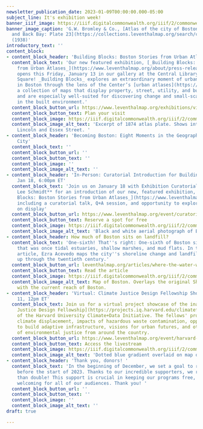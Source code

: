 ```yaml
---
newsletter_publication_date: 2023-01-09T00:00:00.000-05:00
subject_line: It's exhibition week!
banner_iiif_image: https://iiif.digitalcommonwealth.org/iiif/2/commonwealth:1257c490j/545,430,6945,4116/full/0/default.jpg
banner_image_caption: 'G.W. Bromley & Co., [Atlas of the city of Boston, Boston proper
  and Back Bay: Plate 23](https://collections.leventhalmap.org/search/commonwealth:1257c489s)
  (1938)'
introductory_text: ''
content_block:
- content_block_header: 'Building Blocks: Boston Stories from Urban Atlases'
  content_block_text: 'Our new featured exhibition, [_Building Blocks: Boston Stories
    from Urban Atlases_](https://www.leventhalmap.org/about/press-releases/new-exhibition-building-blocks-boston-stories-from-urban-atlases-opens-at-leventhal-map-education-center-january-13-2023-1/),
    opens this Friday, January 13 in our gallery at the Central Library in Copley
    Square! _Building Blocks_ explores an extraordinary moment of urban transformation
    in Boston through the lens of the Center’s [urban atlases](https://collections.leventhalmap.org/search?q=urban+atlas&search_field=all_fields&utf8=%E2%9C%93),
    a collection of maps that display property, street, utility, and building information,
    and are especially well-suited for discovering change and small-scale interventions
    in the built environment.'
  content_block_button_url: https://www.leventhalmap.org/exhibitions/visit/
  content_block_button_text: Plan your visit
  content_block_image: https://iiif.digitalcommonwealth.org/iiif/2/commonwealth:ht24zx00b/1555,1758,1148,1124/full/0/default.jpg
  content_block_image_alt_text: 'Excerpt of 1874 atlas plate. Shows intersection of
    Lincoln and Essex Street. '
- content_block_header: 'Becoming Boston: Eight Moments in the Geography of a Changing
    City'
  content_block_text: ''
  content_block_button_url: ''
  content_block_button_text: ''
  content_block_image: ''
  content_block_image_alt_text: ''
- content_block_header: 'In-Person: Curatorial Introduction for Building Blocks ·
    Jan 18, 6:00pm ET'
  content_block_text: 'Join us on January 18 with Exhibition Curatorial Fellow **Laura
    Lee Schmidt** for an introduction of our new, featured exhibition, [_Building
    Blocks: Boston Stories from Urban Atlases_](https://www.leventhalmap.org/about/press-releases/new-exhibition-building-blocks-boston-stories-from-urban-atlases-opens-at-leventhal-map-education-center-january-13-2023-1/),
    including a curatorial talk, Q+A session, and opportunity to explore the material
    on display'
  content_block_button_url: https://www.leventhalmap.org/event/curatorial-introduction-to-building-blocks/
  content_block_button_text: Reserve a spot for free
  content_block_image: https://iiif.digitalcommonwealth.org/iiif/2/commonwealth:xp68kk89w/219,96,2377,1910/full/0/default.jpg
  content_block_image_alt_text: 'Black and white aerial photograph of Back Bay. '
- content_block_header: How much of Boston sits on landfill?
  content_block_text: 'One-sixth! That''s right: One-sixth of Boston sits on land
    that was once tidal estuaries, shallow marshes, and mud flats. In their latest
    article, Ezra Acevedo maps the city''s shoreline change and landfill projects
    up through the twentieth century.'
  content_block_button_url: leventhalmap.org/articles/where-the-water-was/
  content_block_button_text: Read the article
  content_block_image: https://iiif.digitalcommonwealth.org/iiif/2/commonwealth:8k71nt56d/full/full/0/default.jpg
  content_block_image_alt_text: Map of Boston. Overlays the original Shawmut Peninsula
    with the current reach of Boston.
- content_block_header: 'Virtual: Climate Justice Design Fellowship Showcase · Jan
    11, 12pm ET'
  content_block_text: Join us for a virtual project showcase of the inaugural [Climate
    Justice Design Fellowship](https://projects.iq.harvard.edu/climatefellowship/home)
    of the Harvard University Climate+Data Initiative. The fellows' projects explore
    climate displacement, impacts of hazardous waste contamination, opportunities
    to build adaptive infrastructure, visions for urban futures, and other aspects
    of environmental justice from around the country.
  content_block_button_url: https://www.leventhalmap.org/event/harvard-climate-justice-design-fellowship-virtual-showcase/
  content_block_button_text: Access the livestream
  content_block_image: https://iiif.digitalcommonwealth.org/iiif/2/commonwealth:fn107c409/1191,1403,2934,2950/full/0/default.jpg
  content_block_image_alt_text: 'Dotted blue gradient overlaid on map of Boston. '
- content_block_header: 'Thank you, donors! '
  content_block_text: 'In the beginning of December, we set a goal to raise $2,023
    before the start of 2023. Thanks to our incredible supporters, we raised more
    than double! This support is crucial in keeping our programs free, creative, and
    welcoming for all of our audiences. Thank you! '
  content_block_button_url: ''
  content_block_button_text: ''
  content_block_image: ''
  content_block_image_alt_text: ''
draft: true

---
```

